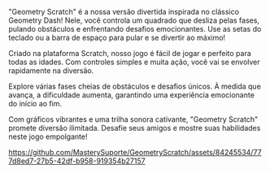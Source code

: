 "Geometry Scratch" é a nossa versão divertida inspirada no clássico Geometry Dash! Nele, você controla um quadrado que desliza pelas fases, pulando obstáculos e enfrentando desafios emocionantes. Use as setas do teclado ou a barra de espaço para pular e se divertir ao máximo!

Criado na plataforma Scratch, nosso jogo é fácil de jogar e perfeito para todas as idades. Com controles simples e muita ação, você vai se envolver rapidamente na diversão.

Explore várias fases cheias de obstáculos e desafios únicos. À medida que avança, a dificuldade aumenta, garantindo uma experiência emocionante do início ao fim.

Com gráficos vibrantes e uma trilha sonora cativante, "Geometry Scratch" promete diversão ilimitada. Desafie seus amigos e mostre suas habilidades neste jogo empolgante!






https://github.com/MasterySuporte/GeometryScratch/assets/84245534/777d8ed7-27b5-42df-b958-919354b27157


